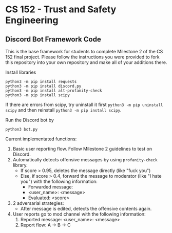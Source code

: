 # CS 152 - Trust and Safety Engineering
## Discord Bot Framework Code

This is the base framework for students to complete Milestone 2 of the CS 152 final project. Please follow the instructions you were provided to fork this repository into your own repository and make all of your additions there. 

Install libraries
```
python3 -m pip install requests
python3 -m pip install discord.py
python3 -m pip install alt-profanity-check
python3 -m pip install scipy
```
If there are errors from scipy, try uninstall it first `python3 -m pip uninstall scipy` and then reinstall `python3 -m pip install scipy`. 

Run the Discord bot by
``` 
python3 bot.py
```

Current implementated functions:
1. Basic user reporting flow. Follow Milestone 2 guidelines to test on Discord. 
2. Automatically detects offensive messages by using `profanity-check` library.
    - If score > 0.95, deletes the message directly (like "fuck you")
    - Else, if score > 0.4, forward the message to moderator (like "I hate you") with the following information:
      - Forwarded message:
      - \<user_name\>: \<message\>
      - Evaluated: \<score\>
3. 2 adversarial strategies: 
   - After message is edited, detects the offensive contents again. 
4. User reports go to mod channel with the following information:
   1. Reported message: \<user_name\>: \<message\>
   2. Report flow: A -> B -> C